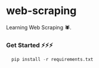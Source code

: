# web-scraping
Learning Web Scraping 🕷.

### Get Started ⚡⚡⚡
```python
  pip install -r requirements.txt
```
